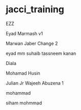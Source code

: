 
# jacci_training
EZZ

Eyad Marmash v1

Marwan Jaber Change 2

eyad mm
suhaib
tassneem kanan

Diala


Mohamad Husin

Julian Jr
Wajeeh Abuzena 1 

mohammad




siham
mohmmad



